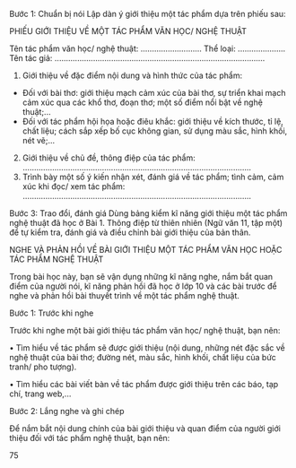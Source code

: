 Bước 1: Chuẩn bị nói
Lập dàn ý giới thiệu một tác phẩm dựa trên phiếu sau:

PHIẾU GIỚI THIỆU VỀ MỘT TÁC PHẨM VĂN HỌC/ NGHỆ THUẬT

Tên tác phẩm văn học/ nghệ thuật: ........................... Thể loại: .....................
Tên tác giả: .............................................................................................
1. Giới thiệu về đặc điểm nội dung và hình thức của tác phẩm:
- Đối với bài thơ: giới thiệu mạch cảm xúc của bài thơ, sự triển khai mạch cảm xúc qua các khổ thơ, đoạn thơ; một số điểm nổi bật về nghệ thuật;...
- Đối với tác phẩm hội họa hoặc điêu khắc: giới thiệu về kích thước, tỉ lệ, chất liệu; cách sắp xếp bố cục không gian, sử dụng màu sắc, hình khối, nét vẽ;...
2. Giới thiệu về chủ đề, thông điệp của tác phẩm:
.....................................................................................................
3. Trình bày một số ý kiến nhận xét, đánh giá về tác phẩm; tình cảm, cảm xúc khi đọc/ xem tác phẩm:
.....................................................................................................

Bước 3: Trao đổi, đánh giá
Dùng bảng kiểm kĩ năng giới thiệu một tác phẩm nghệ thuật đã học ở Bài 1. Thông điệp từ thiên nhiên (Ngữ văn 11, tập một) để tự kiểm tra, đánh giá và điều chỉnh bài giới thiệu của bản thân.

NGHE VÀ PHẢN HỒI VỀ BÀI GIỚI THIỆU
MỘT TÁC PHẨM VĂN HỌC HOẶC TÁC PHẨM NGHỆ THUẬT

Trong bài học này, bạn sẽ vận dụng những kĩ năng nghe, nắm bắt quan điểm của người nói, kĩ năng phản hồi đã học ở lớp 10 và các bài trước để nghe và phản hồi bài thuyết trình về một tác phẩm nghệ thuật.

Bước 1: Trước khi nghe

Trước khi nghe một bài giới thiệu tác phẩm văn học/ nghệ thuật, bạn nên:

• Tìm hiểu về tác phẩm sẽ được giới thiệu (nội dung, những nét đặc sắc về nghệ thuật của bài thơ; đường nét, màu sắc, hình khối, chất liệu của bức tranh/ pho tượng).

• Tìm hiểu các bài viết bàn về tác phẩm được giới thiệu trên các báo, tạp chí, trang web,...

Bước 2: Lắng nghe và ghi chép

Để nắm bắt nội dung chính của bài giới thiệu và quan điểm của người giới thiệu đối với tác phẩm nghệ thuật, bạn nên:

75